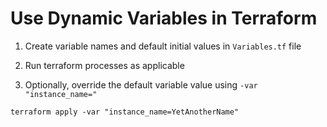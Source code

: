 # Use Dynamic Variables in Terraform


1. Create variable names and default initial values in  ```Variables.tf``` file 

2. Run terraform processes as applicable

3. Optionally, override the default variable value using ```-var "instance_name="```

```terraform apply -var "instance_name=YetAnotherName"```
